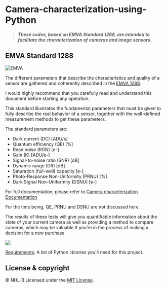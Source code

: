 # Camera-characterization-using-Python 
> #### *These codes, based on EMVA Standard 1288, are intended to facilitate the characterization of cameras and image sensors.*

## EMVA Standard 1288
![EMVA](https://user-images.githubusercontent.com/92443490/159484319-394a24ef-433c-4ce3-9343-60d90512708f.png)


The different parameters that describe the characteristics and quality of a sensor are gathered and coherently described in the [EMVA 1288](https://www.emva.org/standards-technology/emva-1288/). 

I would highly recommend that you carefully read and understand this document before starting any operation.

This standard illustrates the fundamental parameters that must be given to fully describe the real behavior of a sensor, together with the well-defined measurement methods to get these parameters. 

The standard parameters are:
- Dark current (DC) [ADU/s]
- Quantum efficiency (QE) [%]
- Read noise (RON) [e-]
- Gain (K) [ADU/e-]
- Signal-to-noise ratio (SNR) [dB]
- Dynamic range (DR) [dB]
- Saturation (full-well) capacity [e-] 
- Photo-Response Non-Uniformity (PRNU) [%]
- Dark Signal Non-Uniformity (DSNU) [e-] 

For full documentation, please refer to [Camera characterization Documentation](https://github.com/NHL-B/Camera-characterization-using-Python/tree/main/Camera%20characterization%20Documentation)

For the time being, QE, PRNU and DSNU are not discussed here. 

The results of these tests will give you quantifiable information about the state of your current camera as well as providing a method to compare 
cameras, which may be valuable if you’re in the process of making a decision for a new purchase.

![](Camera-characterization-using-Python/Camera%20characterization%20Documentation/images/Plots.png)

[Requirements](requirements.txt): A list of Python libraries you'll need for this project.

## License & copyright
© NHL-B
Licensed under the [MIT License](LICENSE).
